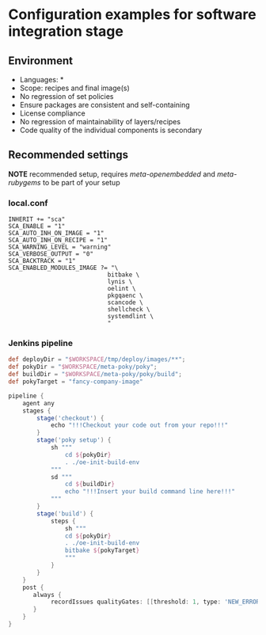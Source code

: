 # Configuration examples for software integration stage

## Environment

* Languages: *
* Scope: recipes and final image(s)
* No regression of set policies
* Ensure packages are consistent and self-containing
* License compliance
* No regression of maintainability of layers/recipes
* Code quality of the individual components is secondary

## Recommended settings

**NOTE** recommended setup, requires *meta-openembedded* and *meta-rubygems* to be part of your setup

### local.conf

```bitbake
INHERIT += "sca"
SCA_ENABLE = "1"
SCA_AUTO_INH_ON_IMAGE = "1"
SCA_AUTO_INH_ON_RECIPE = "1"
SCA_WARNING_LEVEL = "warning"
SCA_VERBOSE_OUTPUT = "0"
SCA_BACKTRACK = "1"
SCA_ENABLED_MODULES_IMAGE ?= "\
                            bitbake \
                            lynis \
                            oelint \
                            pkgqaenc \
                            scancode \
                            shellcheck \
                            systemdlint \
                            "
```

### Jenkins pipeline

```groovy
def deployDir = "$WORKSPACE/tmp/deploy/images/**";
def pokyDir = "$WORKSPACE/meta-poky/poky";
def buildDir = "$WORKSPACE/meta-poky/poky/build";
def pokyTarget = "fancy-company-image"

pipeline {
    agent any
    stages {
        stage('checkout') {
            echo "!!!Checkout your code out from your repo!!!"
        }
        stage('poky setup') {
            sh """
                cd ${pokyDir}
                . ./oe-init-build-env
            """
            sd """
                cd ${buildDir}
                echo "!!!Insert your build command line here!!!"
            """
        }
        stage('build') {
            steps {
                sh """
                cd ${pokyDir}
                . ./oe-init-build-env
                bitbake ${pokyTarget}
                """
            }
        }
    }
    post {
       always {
            recordIssues qualityGates: [[threshold: 1, type: 'NEW_ERROR', unstable: false]], tools: [checkStyle(pattern: '$deployDir/sca/*/checkstyle/*.xml')]
       }
    }
}
```
